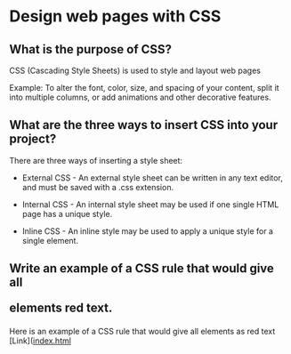 # Design web pages with CSS

## What is the purpose of CSS?
CSS (Cascading Style Sheets) is used to style and layout web pages

Example:
To alter the font, color, size, and spacing of your content, split it into multiple columns, or add animations and other decorative features.

## What are the three ways to insert CSS into your project?

There are three ways of inserting a style sheet:

* External CSS - An external style sheet can be written in any text editor, and must be saved with a .css extension.
  
* Internal CSS - An internal style sheet may be used if one single HTML page has a unique style.

* Inline CSS - An inline style may be used to apply a unique style for a single element.

## Write an example of a CSS rule that would give all <p> elements red text.

Here is an example of a CSS rule that would give all elements as red text 
[Link]([index.html](https://github.com/Ssanthoshp/hello-world/blob/b4a44e6f52715100d6c26184451e12c21d40ebe2/index.html)

